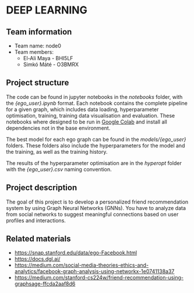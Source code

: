 # DEEP LEARNING
## Team information

 - Team name: node0 
 - Team members:
   - El-Ali Maya - BHI5LF
    - Simkó Máté - O3BMRX
  
## Project structure
 
The code can be found in jupyter notebooks in the *notebooks* folder, with the *{ego_user}.ipynb* format. Each notebook contains the complete pipeline for a given graph, which includes data loading, hyperparameter optimisation, training, training data visualisation and evaluation. These notebooks where designed to be run in [Google Colab](https://colab.research.google.com) and install all dependencies not in the base environment.

The best model for each ego graph can be found in the *models/{ego_user}* folders. These folders also include the hyperparameters for the model and the training, as well as the training history.

The results of the hyperparameter optimisation are in the *hyperopt* folder with the *{ego_user}.csv* naming convention.
 

## Project description

The goal of this project is to develop a personalized friend recommendation system by using Graph Neural Networks (GNNs). You have to analyze data from social networks to suggest meaningful connections based on user profiles and interactions. 

## Related materials

- https://snap.stanford.edu/data/ego-Facebook.html
- https://docs.dgl.ai/
- https://medium.com/social-media-theories-ethics-and-analytics/facebook-graph-analysis-using-networkx-1e0741138a37
- https://medium.com/stanford-cs224w/friend-recommendation-using-graphsage-ffcda2aaf8d6


